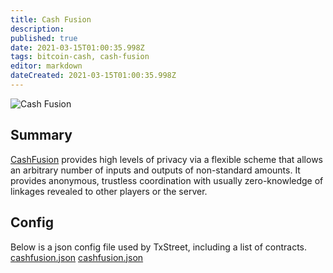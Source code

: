 ```yaml
---
title: Cash Fusion
description:
published: true
date: 2021-03-15T01:00:35.998Z
tags: bitcoin-cash, cash-fusion
editor: markdown
dateCreated: 2021-03-15T01:00:35.998Z
---
```


![Cash Fusion](https://txstreet.com/static/img/singles/house_logos/cashfusion.png)

## Summary

[CashFusion](https://github.com/cashshuffle/spec/blob/master/CASHFUSION.md) provides high levels of privacy via a flexible scheme that allows an arbitrary number of inputs and outputs of non-standard amounts. It provides anonymous, trustless coordination with usually zero-knowledge of linkages revealed to other players or the server.


## Config

Below is a json config file used by TxStreet, including a list of contracts. [cashfusion.json](/bitcoincash/houses/cashfusion.json) [cashfusion.json](/bitcoincash/houses/cashfusion.json)
